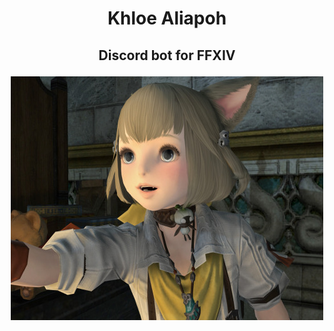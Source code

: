 # <p align="center">Khloe Aliapoh</p>
## <p align="center">Discord bot for FFXIV</p>
<p align="center">
  <img src="https://raw.githubusercontent.com/veldrich/Khloe-Aliapoh/master/khloe/khloe.png">
</p>
